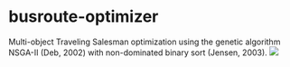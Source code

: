 # busroute-optimizer

Multi-object Traveling Salesman optimization using the genetic algorithm NSGA-II (Deb, 2002) 
with non-dominated binary sort (Jensen, 2003).
![](https://image.ibb.co/kSZEov/nsga.png)
